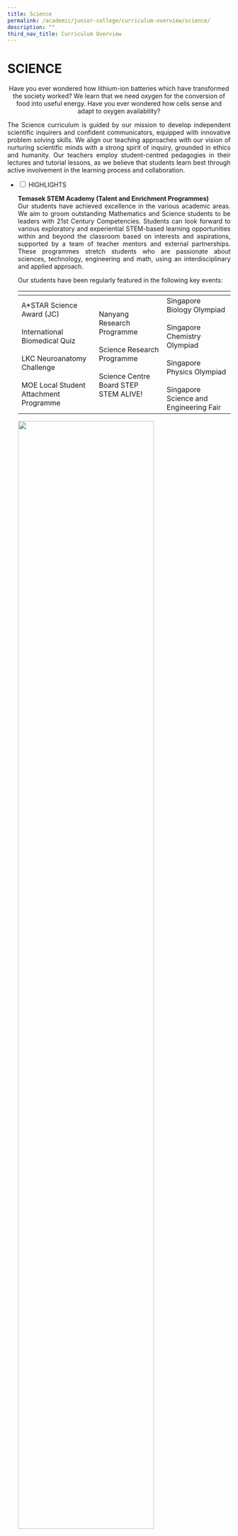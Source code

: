 ```yaml
---
title: Science
permalink: /academic/junior-college/curriculum-overview/science/
description: ""
third_nav_title: Curriculum Overview
---
```

# SCIENCE

<center>Have you ever wondered how lithium-ion batteries which have transformed the society worked? We learn that we need oxygen for the conversion of food into useful energy. Have you ever wondered how cells sense and adapt to oxygen availability?</center>

<p style="text-align: justify;">The Science curriculum is guided by our mission to develop independent scientific inquirers and confident communicators, equipped with innovative problem solving skills. We align our teaching approaches with our vision of nurturing scientific minds with a strong spirit of inquiry, grounded in ethics and humanity. Our teachers employ student-centred pedagogies in their lectures and tutorial lessons, as we believe that students learn best through active involvement in the learning process and collaboration.</p>

<ul class="jekyllcodex_accordion">
  <li>
    <input type="checkbox" id="accordion1">
    <label for="accordion1">HIGHLIGHTS</label>
    <div>
			<p style="text-align: justify;"><b>Temasek STEM Academy (Talent and Enrichment Programmes)</b><br>Our students have achieved excellence in the various academic areas. We aim to groom outstanding Mathematics and Science students to be leaders with 21st Century Competencies. Students can look forward to various exploratory and experiential STEM-based learning opportunities within and beyond the classroom based on interests and aspirations, supported by a team of teacher mentors and external partnerships. These programmes stretch students who are passionate about sciences, technology, engineering and math, using an interdisciplinary and applied approach.</p>
			<p style="text-align: justify;">Our students have been regularly featured in the following key events:
</p>
			<table>
<thead>
  <tr>
    <th></th>
    <th></th>
		<th></th>
  </tr>
</thead>
<tbody>
  <tr>
    <td>A*STAR Science Award (JC)<br><br>International Biomedical Quiz<br><br>LKC Neuroanatomy Challenge<br><br>MOE Local Student Attachment Programme</td>
    <td>Nanyang Research Programme<br><br>Science Research Programme<br><br>Science Centre Board STEP STEM ALIVE!</td>
		<td>Singapore Biology Olympiad<br><br>Singapore Chemistry Olympiad<br><br>Singapore Physics Olympiad<br><br>Singapore Science and Engineering Fair</td>
  </tr>
</tbody>
</table>
			<img src="/images/Academic/Curriculum%20Overview/Science/SSEF%20competition.png" style="width:80%">
			<center>Our students participating in the 19th Singapore Science and Engineering Fair</center>
    </div>
	</li> 
  <li>
    <input type="checkbox" id="accordion2">
    <label for="accordion2">BIOLOGY</label>
    <div>
			<center><i>Why do our fingers look different from our toes even though each one of us developed from one single fertilised egg? What are the uses of a molecule of DNA? How can climate change lead to the spread of ancient dormant disease-causing pathogens? How can humans overcome infections?</i></center>
			<p style="text-align: justify;">These are thought-provoking questions raised by our Biology students during the course of their study. Join us, the Fantastic TJC Biology Department, to unravel the mysteries of life around us!</p>
			<p style="text-align: justify;"><b>CURRICULUM</b><br>The rapid and continuous progress in the field of life sciences demands the learner to have sound knowledge of the nature of science, acquire scientific inquiry skills, and being able to relate science to societal needs. To achieve these demands, we provide a nurturing environment for our students to be inquisitive and deepen their understanding of Biology. Our students will discover for themselves how life is sustained and how they can apply their knowledge to ensure sustainable living.</p>
			<p style="text-align: justify;">Students will build a strong foundation in the understanding of life at cellular and molecular levels, and make connections between these micro-systems and the organism as a whole. This ability to draw links and make connections enables our students to relate to other systems they encounter in their daily lives, a skill critical for real-world problem solving.</p>
			<img src="/images/Academic/Curriculum%20Overview/Science/TJC%20Bio_Vaccination.jpg" style="width:70%">
			<center>A poster designed by our JC2 students explaining the science behind vaccination</center>			
			<p style="text-align: justify;">We strive to deliver the curriculum with our students’ learning interests and readiness in mind. We engage our students through inquiry-based learning and provide many opportunities for collaboration with their peers and for them to communicate their ideas. We also utilise real-life examples for students to explore, keep updated with current affairs, while at the same time applying relevant scientific concepts to understand or solve problems.</p>
			<p style="text-align: justify;">E-pedagogical approaches are employed to groom our students to be future-ready digital learners. We create resources on the Student Learning Space (SLS) and other e-learning platforms so that our students can learn at their own pace, and beyond the confines of a physical space such as a laboratory.</p>
						<img src="/images/Academic/Curriculum%20Overview/Science/TJC%20Bio_SLS.jpg" style="width:70%">
			<center>A snippet of a video created for JC1 Practical Magic Lesson Package on SLS</center>	
			<p style="text-align: justify;">We aim to train our students to be critical learners through thinking routines to facilitate the development of their metacognition skills.</p>
			<p style="text-align: justify;"><b>ENRICHMENT</b><br>Exciting learning journeys to Pulau Semakau and Lee Kong Chian Natural History Museum serve as experiential learning opportunities for our students. Students learn beyond the classroom and laboratories, where they hear from professionals in niche areas and higher institutions of learning and research. We also engage local and overseas university professors and our very own TJC Alumni to give talks for our students to raise awareness on their career prospects, and enhance their scientific literacy.</p>
			<img src="/images/Academic/Curriculum%20Overview/Science/TJC%20Bio_LKCNHM.jpg" style="width:60%">
			<center>Learning journey to Lee Kong Chian Natural History Museum</center>	
								<p><b>SYLLABUSES</b><br><a href="/files/Academic/Curriculum/Science/9744_y21_sy.pdf" target="_blank">2021 A-Level Syllabus (H2 Biology)</a><br><a href="/files/Academic/Curriculum/Science/8876_y21_sy.pdf" target="_blank">2021 A-Level Syllabus (H1 Biology)</a><br><a href="/files/Academic/Curriculum/Science/9744_y22_sy.pdf" target="_blank">2022 A-Level Syllabus (H2 Biology)</a><br><a href="/files/Academic/Curriculum/Science/8876_y22_sy.pdf" target="_blank">2022 A-Level Syllabus (H1 Biology)</a></p>
    </div>
	</li> 
	  <li>
    <input type="checkbox" id="accordion3">
    <label for="accordion3">CHEMISTRY</label>
    <div>
			<center><i>How do geckos stick to walls? Why does water expand as it freezes? How is coloured glass produced?</i></center>
			<p style="text-align: justify;">These are just some of the interesting application of Chemistry concepts. Chemistry is the study of the structure, properties and transformation of matter at the atomic/molecular level. Chemistry is often seen to play a central role in science. It is built on an understanding of the laws of physics that govern the nature of particles such as atoms, protons and electrons, and at the same time provides a basis for studying and understanding the molecules and reactions in biological systems.</p>
			<p style="text-align: justify;"><b>CURRICULUM</b><br>At TJC, our Chemistry curriculum has been developed to enhance students’ understanding of chemical concepts and chemical systems. We aim to develop in students the way of thinking to explain phenomena, approach and solve problems in chemical systems through making connections between the concepts within Chemistry and with other Science disciplines. Diverse pedagogical approaches are adopted to cultivate our students’ interest by building knowledge and skills necessary for their higher education aspirations in Chemistry-related fields.</p>
			<p style="text-align: justify;">These pedagogical approaches include leveraging on Productive Failure to learn how to plan an experiment and how to better use visualisation tools. Through an experiential learning approach, students get to deepen their conceptual understanding. Learning studies are also conducted to improve effectiveness of students’ learning.</p>
			<p style="text-align: justify;"><b>ENRICHMENT</b><br>Our students are provided with many opportunities for learning beyond the classroom. These learning experiences develop the students in the understanding, skills, ethics and attitudes relevant to the practice of science. The aim is for our students to become scientifically literate and useful citizens who are well-prepared for the challenges of the 21st century.<br>Research opportunities are available for students who wish to enrich their learning and deepen their knowledge of the sciences. These projects can be carried out within college or with an institute of higher learning in science.</p>
			<img src="/images/Academic/Curriculum%20Overview/Science/Visit%20to%20NUS%20Dept%20Chem.jpg" style="width:60%">
			<center>Our students' visit to NUS Department of Chemistry</center>	
								<p><b>SYLLABUSES</b><br><a href="/files/Academic/Curriculum/Science/9729_y21_sy.pdf" target="_blank">2021 A-Level Syllabus (H2 Chemistry)</a><br><a href="/files/Academic/Curriculum/Science/" target="_blank">2021 A-Level Syllabus (H1 Chemistry)</a><br><a href="/files/Academic/Curriculum/Science/" target="_blank">2021 A-Level Syllabus (H3 Chemistry)</a><br><a href="/files/Academic/Curriculum/Science/" target="_blank">2022 A-Level Syllabus (H2 Chemistry)</a><br><a href="/files/Academic/Curriculum/Science/" target="_blank">2022 A-Level Syllabus (H1 Chemistry)</a><br><a href="/files/Academic/Curriculum/Science/" target="_blank">2022 A-Level Syllabus (H3 Chemistry)</a></p>
    </div>
	</li> 
	  <li>
    <input type="checkbox" id="accordion4">
    <label for="accordion4">PEERS IN ACTION</label>
    <div>
			<p style="text-align: justify;"> UPLOAD PHOTO SLIDE TO GOOGLE SLIDES</p>
    </div>
	</li> 
	  <li>
    <input type="checkbox" id="accordion5">
    <label for="accordion5">PEERS IN ACTION</label>
    <div>
			<p style="text-align: justify;"> UPLOAD PHOTO SLIDE TO GOOGLE SLIDES</p>
    </div>
	</li> 
	</ul>